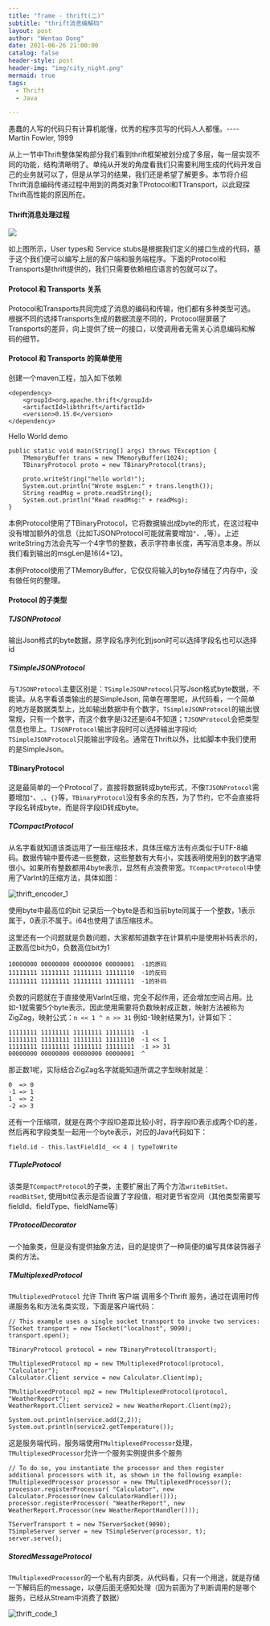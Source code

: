 ```yaml
---
title: "frame - thrift(二)"
subtitle: "thrift消息编解码"
layout: post
author: "Wentao Dong"
date: 2021-06-26 21:00:00
catalog: false
header-style: post
header-img: "img/city_night.png"
mermaid: true
tags:
  - Thrift
  - Java

---
```


愚蠢的人写的代码只有计算机能懂，优秀的程序员写的代码人人都懂。---- Martin Fowler, 1999

从上一节中Thrift整体架构部分我们看到thrift框架被划分成了多层，每一层实现不同的功能，结构清晰明了。单纯从开发的角度看我们只需要利用生成的代码开发自己的业务就可以了，但是从学习的结果，我们还是希望了解更多。本节将介绍Thrift消息编码传递过程中用到的两类对象TProtocol和TTransport，以此窥探Thrift高性能的原因所在。

#### Thrift消息处理过程

![](../../img/2021-06-19-frame-thrift-two/thrift_process_1.jpeg)

如上图所示，User types和 Service stubs是根据我们定义的接口生成的代码，基于这个我们便可以编写上层的客户端和服务端程序。下面的Protocol和Transports是thrift提供的，我们只需要依赖相应语言的包就可以了。

#### Protocol 和 Transports 关系

Protocol和Transports共同完成了消息的编码和传输，他们都有多种类型可选。根据不同的选择Transports生成的数据流是不同的，Protocol层屏蔽了Transports的差异，向上提供了统一的接口，以使调用者无需关心消息编码和解码的细节。

#### Protocol 和 Transports 的简单使用

创建一个maven工程，加入如下依赖

```
<dependency>
    <groupId>org.apache.thrift</groupId>
    <artifactId>libthrift</artifactId>
    <version>0.15.0</version>
</dependency>
```

Hello World demo

```
public static void main(String[] args) throws TException {
    TMemoryBuffer trans = new TMemoryBuffer(1024);
    TBinaryProtocol proto = new TBinaryProtocol(trans);

    proto.writeString("hello world!");
    System.out.println("Wrote msgLen:" + trans.length());
    String readMsg = proto.readString();
    System.out.println("Read readMsg:" + readMsg);
}
```

本例Protocol使用了TBinaryProtocol，它将数据输出成byte的形式，在这过程中没有增加额外的信息（比如TJSONProtocol可能就需要增加`"`、`,`等）。上述writeString方法会先写一个4字节的整数，表示字符串长度，再写消息本身。所以我们看到输出的msgLen是16(4+12)。

本例Protocol使用了TMemoryBuffer，它仅仅将输入的byte存储在了内存中，没有做任何的整理。

#### Protocol 的子类型

##### TJSONProtocol

输出Json格式的byte数据，原字段名序列化到json时可以选择字段名也可以选择id

##### TSimpleJSONProtocol

与`TJSONProtocol`主要区别是：`TSimpleJSONProtocol`只写Json格式byte数据，不能读。从名字看该类输出的是SimpleJson, 简单在哪里呢，从代码看，一个简单的地方是数据类型上，比如输出数据中有个数字，`TSimpleJSONProtocol`的输出很常规，只有一个数字，而这个数字是i32还是i64不知道；`TJSONProtocol`会把类型信息也带上。`TJSONProtocol`输出字段时可以选择输出字段id; `TSimpleJSONProtocol`只能输出字段名。通常在Thrift以外，比如脚本中我们使用的是SimpleJson。

#### TBinaryProtocol

这是最简单的一个Protocol了，直接将数据转成byte形式，不像`TJSONProtocol`需要增加`"`、`,`、`{}`等，`TBinaryProtocol`没有多余的东西，为了节约，它不会直接将字段名转成byte，而是将字段ID转成byte。

##### TCompactProtocol

从名字看就知道该类运用了一些压缩技术，具体压缩方法有点类似于UTF-8编码。数据传输中要传递一些整数，这些整数有大有小，实践表明使用到的数字通常很小。如果所有整数都用4byte表示，显然有点浪费带宽。`TCompactProtocol`中使用了VarInt的压缩方法，具体如图：

![thrift_encoder_1](../../img/2021-06-19-frame-thrift-two/thrift_encoder_1.png)

使用byte中最高位的bit 记录后一个byte是否和当前byte同属于一个整数，1表示属于，0表示不属于。i64也使用了该压缩技术。

这里还有一个问题就是负数问题，大家都知道数字在计算机中是使用补码表示的，正数高位bit为0，负数高位bit为1

```
10000000 00000000 00000000 00000001  -1的原码
11111111 11111111 11111111 11111110  -1的反码
11111111 11111111 11111111 11111111  -1的补码
```

负数的问题就在于直接使用VarInt压缩，完全不起作用，还会增加空间占用。比如-1就需要5个byte表示。因此使用需要将负数映射成正数，映射方法被称为ZigZag，映射公式：`n << 1 ^ n >> 31` 例如-1映射结果为1，计算如下：

```
11111111 11111111 11111111 11111111  -1
11111111 11111111 11111111 11111110  -1 << 1
11111111 11111111 11111111 11111111  -1 >> 31
00000000 00000000 00000000 00000001  ^
```

那正数1呢，实际结合ZigZag名字就能知道所谓之字型映射就是：

```
0  => 0
-1 => 1
1  => 2
-2 => 3
```

还有一个压缩项，就是在两个字段ID差距比较小时，将字段ID表示成两个ID的差，然后再和字段类型一起用一个byte表示，对应的Java代码如下：

```
field.id - this.lastFieldId_ << 4 | typeToWrite
```

##### TTupleProtocol

该类是`TCompactProtocol`的子类，主要扩展出了两个方法`writeBitSet`、 `readBitSet`, 使用bit位表示是否设置了字段值，相对更节省空间（其他类型需要写fieldId、fieldType、fieldName等）

##### TProtocolDecorator

一个抽象类，但是没有提供抽象方法，目的是提供了一种简便的编写具体装饰器子类的方法。

##### TMultiplexedProtocol

`TMultiplexedProtocol` 允许 Thrift 客户端 调用多个Thrift 服务，通过在调用时传递服务名和方法名类实现，下面是客户端代码：

```
// This example uses a single socket transport to invoke two services:
TSocket transport = new TSocket("localhost", 9090);
transport.open();

TBinaryProtocol protocol = new TBinaryProtocol(transport);

TMultiplexedProtocol mp = new TMultiplexedProtocol(protocol, "Calculator");
Calculator.Client service = new Calculator.Client(mp);

TMultiplexedProtocol mp2 = new TMultiplexedProtocol(protocol, "WeatherReport");
WeatherReport.Client service2 = new WeatherReport.Client(mp2);

System.out.println(service.add(2,2));
System.out.println(service2.getTemperature());
```

这是服务端代码，服务端使用`TMultiplexedProcessor`处理，`TMultiplexedProcessor`允许一个服务实例提供多个服务

```
// To do so, you instantiate the processor and then register additional processors with it, as shown in the following example:
TMultiplexedProcessor processor = new TMultiplexedProcessor(); 
processor.registerProcessor( "Calculator", new Calculator.Processor(new CalculatorHandler())); 
processor.registerProcessor( "WeatherReport", new WeatherReport.Processor(new WeatherReportHandler())); 

TServerTransport t = new TServerSocket(9090);
TSimpleServer server = new TSimpleServer(processor, t); 
server.serve();
```

##### StoredMessageProtocol

`TMultiplexedProcessor`的一个私有内部类，从代码看，只有一个用途，就是存储一下解码后的message，以便后面无感知处理（因为前面为了判断调用的是哪个服务，已经从Stream中消费了数据）

![thrift_code_1](../../img/2021-06-19-frame-thrift-two/thrift_code_1.png)

[1]: https://livebook.manning.com/book/programmers-guide-to-apache-thrift "Programmer's Guide to Apache Thrift"
